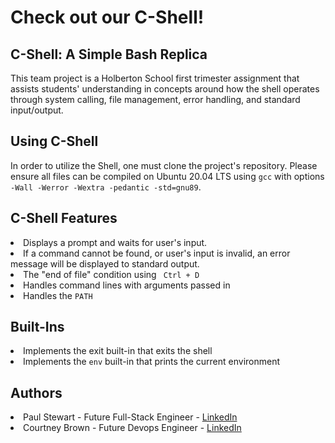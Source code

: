 <h1> Check out our C-Shell! </h1>

<h2> C-Shell: A Simple Bash Replica </h2>
<p>This team project is a Holberton School first trimester assignment that assists students' understanding in concepts around how the shell operates through system calling, file management, error handling, and standard input/output.</p>

<h2> Using C-Shell </h2>
<p>In order to utilize the Shell, one must clone the project's repository. Please ensure all files can be compiled on Ubuntu 20.04 LTS using <code>gcc</code> with options <code>-Wall -Werror -Wextra -pedantic -std=gnu89</code>.</p>

<h2> C-Shell Features</h2>
<p>
<li> Displays a prompt and waits for user's input.</li>
<li> If a command cannot be found, or user's input is invalid, an error message will be displayed to standard output.</li>
<li> The "end of file" condition using <code> Ctrl + D</code></li>
<li> Handles command lines with arguments passed in </li>
<li> Handles the <code>PATH</code></li>
</p>

<h2> Built-Ins </h2>
<p>
<li> Implements the exit built-in that exits the shell</li>
<li> Implements the <code>env</code> built-in that prints the current environment</li>
</p>

<h2> Authors </h2>
<p>
<li> Paul Stewart - Future Full-Stack Engineer - <a href="https://www.linkedin.com/in/paul-s88/">LinkedIn</a></li>
<li> Courtney Brown - Future Devops Engineer - <a href="https://www.linkedin.com/in/courtney-brown-699b96216/">LinkedIn</a></li>
</p>
